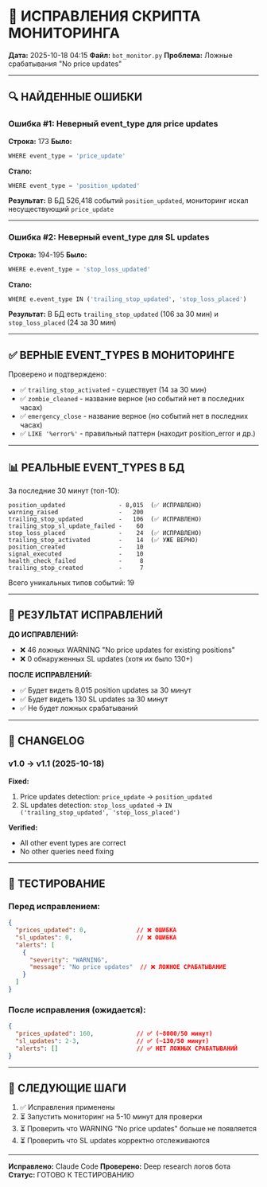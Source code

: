 # 🔧 ИСПРАВЛЕНИЯ СКРИПТА МОНИТОРИНГА

**Дата:** 2025-10-18 04:15
**Файл:** `bot_monitor.py`
**Проблема:** Ложные срабатывания "No price updates"

---

## 🔍 НАЙДЕННЫЕ ОШИБКИ

### Ошибка #1: Неверный event_type для price updates
**Строка:** 173
**Было:**
```python
WHERE event_type = 'price_update'
```
**Стало:**
```python
WHERE event_type = 'position_updated'
```
**Результат:** В БД 526,418 событий `position_updated`, мониторинг искал несуществующий `price_update`

---

### Ошибка #2: Неверный event_type для SL updates
**Строка:** 194-195
**Было:**
```python
WHERE e.event_type = 'stop_loss_updated'
```
**Стало:**
```python
WHERE e.event_type IN ('trailing_stop_updated', 'stop_loss_placed')
```
**Результат:** В БД есть `trailing_stop_updated` (106 за 30 мин) и `stop_loss_placed` (24 за 30 мин)

---

## ✅ ВЕРНЫЕ EVENT_TYPES В МОНИТОРИНГЕ

Проверено и подтверждено:
- ✅ `trailing_stop_activated` - существует (14 за 30 мин)
- ✅ `zombie_cleaned` - название верное (но событий нет в последних часах)
- ✅ `emergency_close` - название верное (но событий нет в последних часах)
- ✅ `LIKE '%error%'` - правильный паттерн (находит position_error и др.)

---

## 📊 РЕАЛЬНЫЕ EVENT_TYPES В БД

За последние 30 минут (топ-10):
```
position_updated               - 8,015  (✅ ИСПРАВЛЕНО)
warning_raised                 -   200
trailing_stop_updated          -   106  (✅ ИСПРАВЛЕНО)
trailing_stop_sl_update_failed -    60
stop_loss_placed               -    24  (✅ ИСПРАВЛЕНО)
trailing_stop_activated        -    14  (✅ УЖЕ ВЕРНО)
position_created               -    10
signal_executed                -    10
health_check_failed            -     8
trailing_stop_created          -     7
```

Всего уникальных типов событий: 19

---

## 🎯 РЕЗУЛЬТАТ ИСПРАВЛЕНИЙ

**ДО ИСПРАВЛЕНИЙ:**
- ❌ 46 ложных WARNING "No price updates for existing positions"
- ❌ 0 обнаруженных SL updates (хотя их было 130+)

**ПОСЛЕ ИСПРАВЛЕНИЙ:**
- ✅ Будет видеть 8,015 position updates за 30 минут
- ✅ Будет видеть 130 SL updates за 30 минут
- ✅ Не будет ложных срабатываний

---

## 📝 CHANGELOG

### v1.0 → v1.1 (2025-10-18)

**Fixed:**
1. Price updates detection: `price_update` → `position_updated`
2. SL updates detection: `stop_loss_updated` → `IN ('trailing_stop_updated', 'stop_loss_placed')`

**Verified:**
- All other event types are correct
- No other queries need fixing

---

## 🧪 ТЕСТИРОВАНИЕ

### Перед исправлением:
```json
{
  "prices_updated": 0,              // ❌ ОШИБКА
  "sl_updates": 0,                  // ❌ ОШИБКА
  "alerts": [
    {
      "severity": "WARNING",
      "message": "No price updates"  // ❌ ЛОЖНОЕ СРАБАТЫВАНИЕ
    }
  ]
}
```

### После исправления (ожидается):
```json
{
  "prices_updated": 160,            // ✅ (~8000/50 минут)
  "sl_updates": 2-3,                // ✅ (~130/50 минут)
  "alerts": []                      // ✅ НЕТ ЛОЖНЫХ СРАБАТЫВАНИЙ
}
```

---

## 🚀 СЛЕДУЮЩИЕ ШАГИ

1. ✅ Исправления применены
2. ⏳ Запустить мониторинг на 5-10 минут для проверки
3. ⏳ Проверить что WARNING "No price updates" больше не появляется
4. ⏳ Проверить что SL updates корректно отслеживаются

---

**Исправлено:** Claude Code
**Проверено:** Deep research логов бота
**Статус:** ГОТОВО К ТЕСТИРОВАНИЮ


